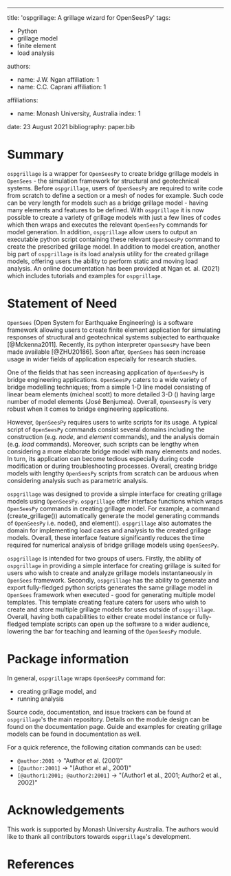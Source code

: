 ---
title: 'ospgrillage: A grillage wizard for OpenSeesPy'
tags:
  - Python
  - grillage model
  - finite element
  - load analysis

authors:
  - name: J.W. Ngan
    affiliation: 1
  - name: C.C. Caprani 
    affiliation: 1

affiliations:
 - name: Monash University, Australia
   index: 1

date: 23 August 2021
bibliography: paper.bib


# Summary

`ospgrillage` is a wrapper for `OpenSeesPy` to create bridge grillage models in `OpenSees` - the simulation framework for
structural and geotechnical systems. Before `ospgrillage`, users of `OpenSeesPy` are required to write code from scratch
to define a section or a mesh of nodes for example. Such code can be very length for models such as a bridge grillage model -
having many elements and features to be defined. With `ospgrillage` it is now possible to create a variety of grillage models with 
just a few lines of codes which then wraps and executes the relevant `OpenSeesPy` commands for model
generation. In addition, `ospgrillage` allow users to output an executable python script
containing these relevant `OpenSeesPy` command to create the prescribed grillage model. In addition to model creation,
another big part of `ospgrillage` is its load analysis utility for the created grillage models, offering users the ability to perform
static and moving load analysis. An online documentation has been provided at 
Ngan et. al. (2021) which includes tutorials and examples for `ospgrillage`.


# Statement of Need

`OpenSees` (Open System for Earthquake Engineering) is a software framework allowing users to create finite element application for simulating
responses of structural and geotechnical systems subjected to earthquake [@Mckenna2011]. Recently, its python interpreter `OpenSeesPy` have been made
available [@ZHU20186]. Soon after, `OpenSees` has seen increase usage in wider fields of application especially for research studies. 

One of the fields that has seen increasing application of `OpenSeesPy` is bridge engineering applications. `OpenSeesPy` caters to a wide variety
of bridge modelling techniques; from a simple 1-D line model consisting of linear beam elements (micheal scott) to 
more detailed 3-D () having large number of model elements (José Benjumea). Overall, `OpenSeesPy` is very robust when it comes to 
bridge engineering applications.

However, `OpenSeesPy` requires users to write scripts for its usage. A typical script of `OpenSeesPy` commands
consist several domains including the construction (e.g. *node*, and *element* commands), and the analysis domain (e.g. *load* commands). 
Moreover, such scripts can be lengthy when considering a more elaborate bridge model with many elements and nodes. 
In turn, its application can become tedious especially during code modification or during troubleshooting processes. 
Overall, creating bridge models with lengthy `OpenSeesPy` scripts from scratch can be arduous when considering analysis such as
parametric analysis. 

`ospgrillage` was designed to provide a simple interface for creating grillage models using `OpenSeesPy`. `ospgrillage`
offer interface functions which wraps `OpenSeesPy` commands in creating grillage model. For example, a command (create_grillage()) 
automatically generate the model generating commands of `OpenSeesPy` i.e. node(), and element(). `ospgrillage` also automates the domain for 
implementing load cases and analysis to the created grillage models. Overall, these interface feature significantly 
reduces the time required for numerical analysis of bridge grillage models using `OpenSeesPy`.

`ospgrillage` is intended for two groups of users. Firstly, the ability of `ospgrillage` in providing a simple interface for creating grillage
is suited for users who wish to create and analyze grillage models instantaneously in `OpenSees` framework. Secondly, `ospgrillage` has
the ability to generate and export fully-fledged python scripts generates the same grillage model in `OpenSees` framework when executed - good for generating 
multiple model templates. This template creating feature caters for users who wish to create and store multiple grillage models for uses outside of
`ospgrillage`. Overall, having both capabilities to either create model instance or fully-fledged template scripts can open up the software to a wider audience,
lowering the bar for teaching and learning of the `OpenSeesPy` module. 


# Package information

In general, `ospgrillage` wraps `OpenSeesPy` command for:

- creating grillage model, and
- running analysis

Source code, documentation, and issue trackers can be found at `ospgrillage`'s the main repository. Details on the module 
design can be found on the documentation page. Guide and examples for creating grillage models can be found in 
documentation as well. 


For a quick reference, the following citation commands can be used:
- `@author:2001`  ->  "Author et al. (2001)"
- `[@author:2001]` -> "(Author et al., 2001)"
- `[@author1:2001; @author2:2001]` -> "(Author1 et al., 2001; Author2 et al., 2002)"

# Acknowledgements

This work is supported by Monash University Australia. 
The authors would like to thank all contributors towards `ospgrillage`'s development.


# References







